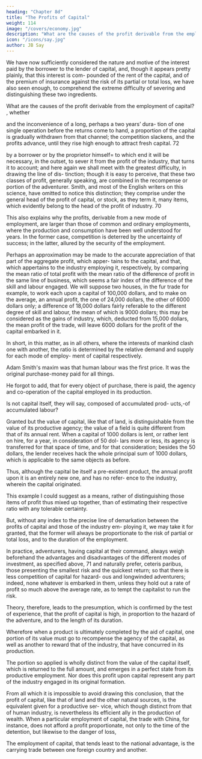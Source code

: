 ```yaml
---
heading: "Chapter 8d"
title: "The Profits of Capital"
weight: 114
image: "/covers/economy.jpg"
description: "What are the causes of the profit derivable from the employment of capital?"
icon: "/icons/say.jpg"
author: JB Say
---
```



We have now sufficiently considered the nature and motive
of the interest paid by the borrower to the lender of capital,
and, though it appears pretty plainly, that this interest is com-
pounded of the rent of the capital, and of the premium of
insurance against the risk of its partial or total loss, we have
also seen enough, to comprehend the extreme difficulty of
severing and distinguishing these two ingredients.

What are the causes of the profit derivable from the employment of capital? , whether

and the inconvenience of a long, perhaps a two years’ dura-
tion of one single operation before the returns come to hand,
a proportion of the capital is gradually withdrawn from that
channel; the competition slackens, and the profits advance,
until they rise high enough to attract fresh capital. 72

by a borrower or by the proprietor himself= to which end it
will be necessary, in the outset, to sever it from the profit of
the industry, that turns it to account; and here again we shall meet with the greatest difficulty, in drawing the line of dis-
tinction; though it is easy to perceive, that these two classes
of profit, generally speaking, are combined in the recompense
or portion of the adventurer. Smith, and most of the English
writers on this science, have omitted to notice this distinction; they comprise under the general head of the profit of
capital, or stock, as they term it, many items, which evidently
belong to the head of the profit of industry. 70

This also explains why the profits, derivable from a new mode of employment, are larger than those of common
and ordinary employments, where the production and consumption have been well understood for years. In the former
case, competition is deterred by the uncertainty of success; in
the latter, allured by the security of the employment.

Perhaps an approximation may be made to the accurate appreciation of that part of the aggregate profit, which apper-
tains to the capital, and that, which appertains to the industry
employing it, respectively, by comparing the mean ratio of
total profit with the mean ratio of the difference of profit in
the same line of business, which seems a fair index of the
difference of the skill and labour engaged. We will suppose
two houses, in the fur trade for example, to work each upon a
capital of 100,000 dollars, and to make on the average, an
annual profit, the one of 24,000 dollars, the other of 6000
dollars only; a difference of 18,000 dollars fairly referable to
the different degree of skill and labour, the mean of which is
9000 dollars; this may be considered as the gains of industry,
which, deducted from 15,000 dollars, the mean profit of the
trade, will leave 6000 dollars for the profit of the capital
embarked in it.

In short, in this matter, as in all others, where the interests of
mankind clash one with another, the ratio is determined by
the relative demand and supply for each mode of employ-
ment of capital respectively.

Adam Smith's maxim was that human labour was the first price. It was the original purchase-money paid for all things. 

He forgot to add, that for every object of purchase, there is paid, the agency and co-operation of the capital employed in its production. 

Is not capital itself, they will say, composed of accumulated prod-
ucts,-of accumulated labour? 

Granted but the value of capital, like that of land, is distinguishable from the value of its
productive agency; the value of a field is quite different from
that of its annual rent. When a capital of 1000 dollars is lent,
or rather lent on hire, for a year, in consideration of 50 dol-
lars more or less, its agency is transferred for that space of
time, and for that consideration; besides the 50 dollars, the
lender receives hack the whole principal sum of 1000 dollars, which is applicable to the same objects as before. 

Thus, although the capital be itself a pre-existent product, the annual profit upon it is an entirely new one, and has no refer-
ence to the industry, wherein the capital originated.

This example I could suggest as a means, rather of distinguishing those items of profit thus mixed up together, than of
estimating their respective ratio with any tolerable certainty.

But, without any index to the precise line of demarkation between the profits of capital and those of the industry em-
ploying it, we may take it for granted, that the former will always be proportionate to the risk of partial or total loss, and
to the duration of the employment. 

In practice, adventurers, having capital at their command, always weigh beforehand the advantages and disadvantages of the different modes of
investment, as specified above, 71 and naturally prefer, ceteris paribus, those presenting the smallest risk and the quickest
return; so that there is less competition of capital for hazard-
ous and longwinded adventurers; indeed, none whatever is
embarked in them, unless they hold out a rate of profit so
much above the average rate, as to tempt the capitalist to run
the risk. 

Theory, therefore, leads to the presumption, which is confirmed by the test of experience, that the profit of capital
is high, in proportion to the hazard of the adventure, and to
the length of its duration.

Wherefore when a product is ultimately completed by the aid
of capital, one portion of its value must go to recompense the
agency of the capital, as well as another to reward that of the
industry, that have concurred in its production. 

The portion so applied is wholly distinct from the value of the capital
itself, which is returned to the full amount, and emerges in a
perfect state from its productive employment. Nor does this
profit upon capital represent any part of the industry engaged
in its original formation.

From all which it is impossible to avoid drawing this conclusion, that the profit of capital, like that of land and the other
natural sources, is the equivalent given for a productive ser-
vice, which though distinct from that of human industry, is
nevertheless its efficient ally in the production of wealth.
When a particular employment of capital, the trade with China,
for instance, does not afford a profit proportionate, not only
to the time of the detention, but likewise to the danger of loss,

The employment of capital, that tends least to the national advantage, is the carrying trade between one foreign country
and another.

